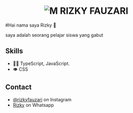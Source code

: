 <h1 align="center">
  <img src="https://i.pinimg.com/originals/45/83/17/458317d7f588c63e39cff0081b4af7cb.gif" alt="M RIZKY FAUZARI" />
</h1>

#Hai nama saya Rizky 👋

saya adalah seorang pelajar siswa yang gabut


## Skills
- 👨‍💻 TypeScript, JavaScript.
- 👁️ CSS

## Contact
- [@rizkyfauzari](https://www.instagram.com/rizkyfauzari/) on Instagram
- [Rizky](https://api.whatsapp.com/send?phone=6289603796522) on Whatsapp
